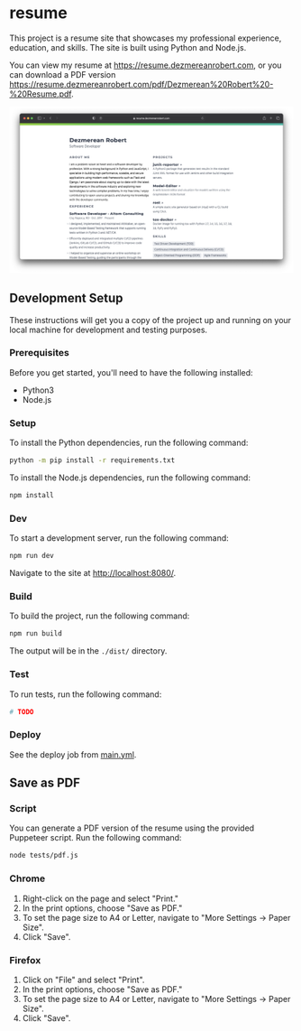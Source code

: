 # resume

This project is a resume site that showcases my professional experience, education, and skills. The site is built using Python and Node.js.

You can view my resume at <https://resume.dezmereanrobert.com>, or you can download a PDF version <https://resume.dezmereanrobert.com/pdf/Dezmerean%20Robert%20-%20Resume.pdf>.

![Screenshot](/screenshots/screenshot.png)

## Development Setup

These instructions will get you a copy of the project up and running on your local machine for development and testing purposes.

### Prerequisites

Before you get started, you'll need to have the following installed:

* Python3
* Node.js

### Setup

To install the Python dependencies, run the following command:

```bash
python -m pip install -r requirements.txt
```

To install the Node.js dependencies, run the following command:

```bash
npm install
```

### Dev

To start a development server, run the following command:

```bash
npm run dev
```

Navigate to the site at <http://localhost:8080/>.

### Build

To build the project, run the following command:

```bash
npm run build
```

The output will be in the `./dist/` directory.

### Test

To run tests, run the following command:

```bash
# TODO
```

### Deploy

See the deploy job from [main.yml](.github/workflows/main.yml).

## Save as PDF

### Script

You can generate a PDF version of the resume using the provided Puppeteer script. Run the following command:

```bash
node tests/pdf.js
```

### Chrome

1. Right-click on the page and select "Print."
1. In the print options, choose "Save as PDF."
1. To set the page size to A4 or Letter, navigate to "More Settings → Paper Size".
1. Click "Save".

### Firefox

1. Click on "File" and select "Print".
1. In the print options, choose "Save as PDF."
1. To set the page size to A4 or Letter, navigate to "More Settings → Paper Size".
1. Click "Save".
